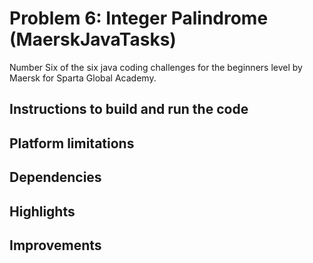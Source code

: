# Problem 6: Integer Palindrome (MaerskJavaTasks)
Number Six of the six java coding challenges for the beginners level by Maersk for Sparta Global Academy.

## Instructions to build and run the code

## Platform limitations

## Dependencies

## Highlights

## Improvements

